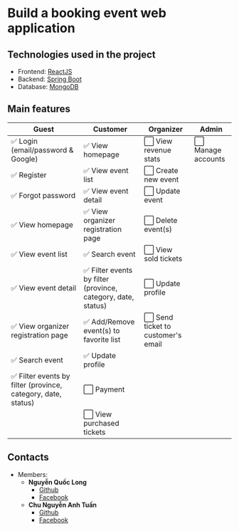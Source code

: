# Build a booking event web application
## Technologies used in the project
 - Frontend: [ReactJS](https://reactjs.org)
 - Backend: [Spring Boot](https://spring.io/projects/spring-boot/)
 - Database: [MongoDB](https://www.mongodb.com) 
## Main features
| Guest                                                        | Customer                                                     | Organizer                         | Admin             |
|--------------------------------------------------------------|--------------------------------------------------------------|-----------------------------------|-------------------|
| ✅ Login  (email/password & Google)                           | ✅ View homepage                                              | ⬜ View revenue stats              | ⬜ Manage accounts |
| ✅ Register                                                   | ✅ View event list                                            | ⬜ Create new event                |                   |
| ✅ Forgot password                                            | ✅ View event detail                                          | ⬜ Update event                    |                   |
| ✅ View homepage                                              | ✅ View organizer registration page                           | ⬜ Delete event(s)                 |                   |
| ✅ View event list                                            | ✅ Search event                                               | ⬜ View sold tickets               |                   |
| ✅ View event detail                                          | ✅ Filter events by filter (province, category, date, status) | ⬜ Update profile                  |                   |
| ✅ View organizer registration page                           | ✅ Add/Remove event(s) to favorite list                       | ⬜ Send ticket to customer's email |                   |
| ✅ Search event                                               | ✅ Update profile                                             |                                   |                   |
| ✅ Filter events by filter (province, category, date, status) | ⬜ Payment                                                    |                                   |                   |
|                                                              | ⬜ View purchased tickets                                     |                                   |                   |
## Contacts
 - Members:
   - **Nguyễn Quốc Long**
     - [Github](https://github.com/longquoc47krb)
     - [Facebook](https://www.facebook.com/long.quoc.0702)
   - **Chu Nguyễn Anh Tuấn**
     - [Github](https://github.com/Sahb9)
     - [Facebook](https://www.facebook.com/xanh.ti.1)
